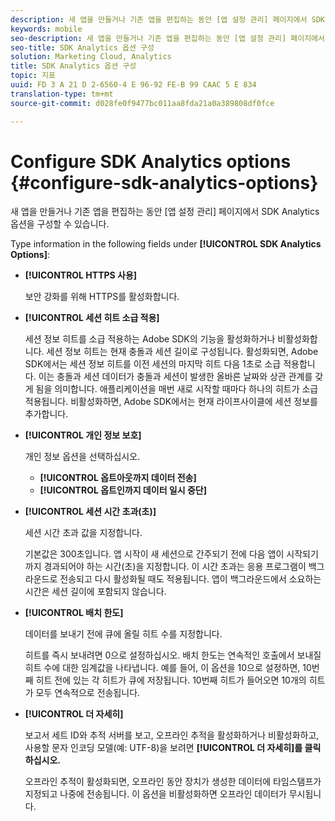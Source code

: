 ```yaml
---
description: 새 앱을 만들거나 기존 앱을 편집하는 동안 [앱 설정 관리] 페이지에서 SDK Analytics 옵션을 구성할 수 있습니다.
keywords: mobile
seo-description: 새 앱을 만들거나 기존 앱을 편집하는 동안 [앱 설정 관리] 페이지에서 SDK Analytics 옵션을 구성할 수 있습니다.
seo-title: SDK Analytics 옵션 구성
solution: Marketing Cloud, Analytics
title: SDK Analytics 옵션 구성
topic: 지표
uuid: FD 3 A 21 D 2-6560-4 E 96-92 FE-B 99 CAAC 5 E 834
translation-type: tm+mt
source-git-commit: d028fe0f9477bc011aa8fda21a0a389808df0fce

---
```



# Configure SDK Analytics options {#configure-sdk-analytics-options}

새 앱을 만들거나 기존 앱을 편집하는 동안 [앱 설정 관리] 페이지에서 SDK Analytics 옵션을 구성할 수 있습니다.

Type information in the following fields under **[!UICONTROL SDK Analytics Options]**:

* **[!UICONTROL HTTPS 사용]**

   보안 강화를 위해 HTTPS를 활성화합니다.

* **[!UICONTROL 세션 히트 소급 적용]**

   세션 정보 히트를 소급 적용하는 Adobe SDK의 기능을 활성화하거나 비활성화합니다. 세션 정보 히트는 현재 충돌과 세션 길이로 구성됩니다. 활성화되면, Adobe SDK에서는 세션 정보 히트를 이전 세션의 마지막 히트 다음 1초로 소급 적용합니다. 이는 충돌과 세션 데이터가 충돌과 세션이 발생한 올바른 날짜와 상관 관계를 갖게 됨을 의미합니다. 애플리케이션을 매번 새로 시작할 때마다 하나의 히트가 소급 적용됩니다. 비활성화하면, Adobe SDK에서는 현재 라이프사이클에 세션 정보를 추가합니다.

* **[!UICONTROL 개인 정보 보호]**

   개인 정보 옵션을 선택하십시오.

   * **[!UICONTROL 옵트아웃까지 데이터 전송]**
   * **[!UICONTROL 옵트인까지 데이터 일시 중단]**

* **[!UICONTROL 세션 시간 초과(초)]**

   세션 시간 초과 값을 지정합니다.

   기본값은 300초입니다. 앱 시작이 새 세션으로 간주되기 전에 다음 앱이 시작되기까지 경과되어야 하는 시간(초)을 지정합니다. 이 시간 초과는 응용 프로그램이 백그라운드로 전송되고 다시 활성화될 때도 적용됩니다. 앱이 백그라운드에서 소요하는 시간은 세션 길이에 포함되지 않습니다.

* **[!UICONTROL 배치 한도]**

   데이터를 보내기 전에 큐에 올릴 히트 수를 지정합니다.

   히트를 즉시 보내려면 0으로 설정하십시오. 배치 한도는 연속적인 호출에서 보내질 히트 수에 대한 임계값을 나타냅니다. 예를 들어, 이 옵션을 10으로 설정하면, 10번째 히트 전에 있는 각 히트가 큐에 저장됩니다. 10번째 히트가 들어오면 10개의 히트가 모두 연속적으로 전송됩니다.

* **[!UICONTROL 더 자세히]**

   보고서 세트 ID와 추적 서버를 보고, 오프라인 추적을 활성화하거나 비활성화하고, 사용할 문자 인코딩 모델(예: UTF-8)을 보려면 **[!UICONTROL 더 자세히]를 클릭하십시오.**

   오프라인 추적이 활성화되면, 오프라인 동안 장치가 생성한 데이터에 타임스탬프가 지정되고 나중에 전송됩니다. 이 옵션을 비활성화하면 오프라인 데이터가 무시됩니다.
